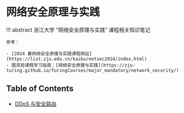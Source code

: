 # 网络安全原理与实践

!!! abstract
    浙江大学 “网络安全原理与实践” 课程相关知识笔记

    参考：

    - [2024 春网络安全原理与实践课程网站](https://list.zju.edu.cn/kaibu/netsec2024/index.html)
    - 图灵班课程学习指南：[网络安全原理与实践](https://zju-turing.github.io/TuringCourses/major_mandatory/network_security/)

## Table of Contents

- [DDoS 与安全路由](topic1/)